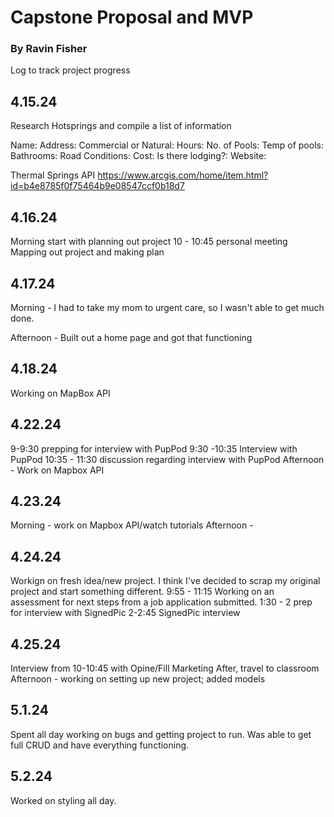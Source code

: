 # Capstone Proposal and MVP

### By Ravin Fisher

Log to track project progress

## 4.15.24

Research Hotsprings and compile a list of information

Name:
Address:
Commercial or Natural:
Hours:
No. of Pools:
Temp of pools:
Bathrooms:
Road Conditions:
Cost:
Is there lodging?:
Website:

Thermal Springs API https://www.arcgis.com/home/item.html?id=b4e8785f0f75464b9e08547ccf0b18d7

## 4.16.24
Morning start with planning out project
10 - 10:45 personal meeting
Mapping out project and making plan

## 4.17.24

Morning - I had to take my mom to urgent care, so I wasn't able to get much done.

Afternoon - Built out a home page and got that functioning

## 4.18.24 

Working on MapBox API

## 4.22.24

9-9:30 prepping for interview with PupPod
9:30 -10:35 Interview with PupPod
10:35 - 11:30 discussion regarding interview with PupPod
Afternoon - Work on Mapbox API

## 4.23.24

Morning - work on Mapbox API/watch tutorials
Afternoon - 

## 4.24.24

Workign on fresh idea/new project. I think I've decided to scrap my original project and start something different.
9:55 - 11:15 Working on an assessment for next steps from a job application submitted.
1:30 - 2 prep for interview with SignedPic
2-2:45 SignedPic interview

## 4.25.24

Interview from 10-10:45 with Opine/Fill Marketing
After, travel to classroom
Afternoon - working on setting up new project; added models

## 5.1.24 

Spent all day working on bugs and getting project to run. Was able to get full CRUD and have everything functioning.

## 5.2.24

Worked on styling all day. 